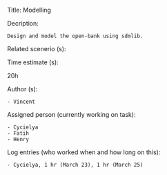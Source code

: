 Title: Modelling

Decription:

	Design and model the open-bank using sdmlib.
	
Related scenerio (s):


Time estimate (s):

 20h

Author (s):

	- Vincent

Assigned person (currently working on task):

	- Cycielya
	- Fatih
	- Henry

Log entries (who worked when and how long on this):

    - Cycielya, 1 hr (March 23), 1 hr (March 25)